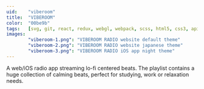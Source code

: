 ```yaml
---
uid:    "viberoom"
title:  "VIBEROOM"
color:  "00be9b"
tags:   [svg, git, react, redux, webgl, webpack, scss, html5, css3, api, bem, es6, spa, swift, python, firebase]
images:
        "viberoom-1.png": "VIBEROOM RADIO website default theme"
        "viberoom-2.png": "VIBEROOM RADIO website japanese theme"
        "viberoom-3.png": "VIBEROOM RADIO iOS app night theme"
---
```


A web/iOS radio app streaming lo-fi centered beats. The playlist contains a huge collection of calming beats, perfect for studying, work or relaxation needs.
